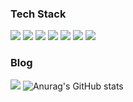 
### Tech Stack

<img src="https://img.shields.io/badge/C-A8B9CC?style=for-the-badge&logo=c&logoColor=white"> <img src="https://img.shields.io/badge/C++-00599C?style=for-the-badge&logo=cplusplus&logoColor=white"> 
<img src="https://img.shields.io/badge/Python-3776AB?style=for-the-badge&logo=Python&logoColor=white"> 
<img src="https://img.shields.io/badge/Linux-FCC624?style=for-the-badge&logo=linux&logoColor=white">
<img src="https://img.shields.io/badge/CMake-064F8C?style=for-the-badge&logo=cmake&logoColor=white">
<img src="https://img.shields.io/badge/github-181717?style=for-the-badge&logo=github&logoColor=white">
<img src="https://img.shields.io/badge/vscode-007ACC?style=for-the-badge&logo=visualstudiocode&logoColor=white">
<br>
### Blog
<a src="https://heahgo.tistory.com/"><img src="https://img.shields.io/badge/tistory-000000?style=for-the-badge&logo=tistory&logoColor=white"></a>
![Anurag's GitHub stats](https://github-readme-stats.vercel.app/api?username=heahgo&show_icons=true&theme=radical)
